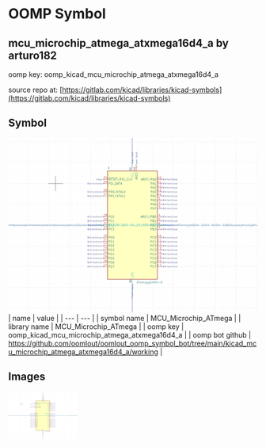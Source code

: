 # OOMP Symbol  
## mcu_microchip_atmega_atxmega16d4_a  by arturo182  
  
oomp key: oomp_kicad_mcu_microchip_atmega_atxmega16d4_a  
  
source repo at: [https://gitlab.com/kicad/libraries/kicad-symbols](https://gitlab.com/kicad/libraries/kicad-symbols)  
## Symbol  
  
[![working.png](working_600.png)](working.png)  
| name | value | 
| --- | --- | 
| symbol name | MCU_Microchip_ATmega | 
| library name | MCU_Microchip_ATmega | 
| oomp key | oomp_kicad_mcu_microchip_atmega_atxmega16d4_a | 
| oomp bot github | https://github.com/oomlout/oomlout_oomp_symbol_bot/tree/main/kicad_mcu_microchip_atmega_atxmega16d4_a/working | 
## Images  
  
[![working.png](working_140.png)](working.png)  
